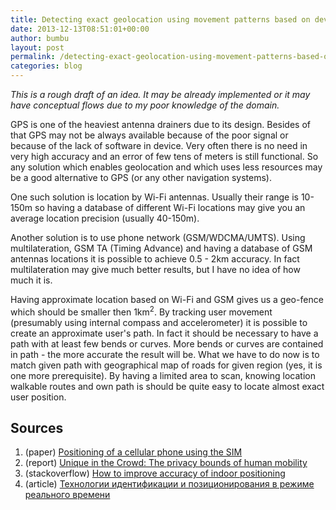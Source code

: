 ```yaml
---
title: Detecting exact geolocation using movement patterns based on device internal compass, accelerometer, Wi-Fi and GSM multilateration
date: 2013-12-13T08:51:01+00:00
author: bumbu
layout: post
permalink: /detecting-exact-geolocation-using-movement-patterns-based-on-device-internal-compass-accelerometer-wi-fi-and-gsm-multilateration/
categories: blog
---
```

<em>This is a rough draft of an idea. It may be already implemented or it may have conceptual flows due to my poor knowledge of the domain.</em>

GPS is one of the heaviest antenna drainers due to its design. Besides of that GPS may not be always available because of the poor signal or because of the lack of software in device. Very often there is no need in very high accuracy and an error of few tens of meters is still functional. So any solution which enables geolocation and which uses less resources may be a good alternative to GPS (or any other navigation systems).

One such solution is location by Wi-Fi antennas. Usually their range is 10-150m so having a database of different Wi-Fi locations may give you an average location precision (usually 40-150m).

Another solution is to use phone network (GSM/WDCMA/UMTS). Using multilateration, GSM TA (Timing Advance) and having a database of GSM antennas locations it is possible to achieve 0.5 - 2km accuracy. In fact multilateration may give much better results, but I have no idea of how much it is.

Having approximate location based on Wi-Fi and GSM gives us a geo-fence which should be smaller then 1km<sup>2</sup>. By tracking user movement (presumably using internal compass and accelerometer) it is possible to create an approximate user's path. In fact it should be necessary to have a path with at least few bends or curves. More bends or curves are contained in path - the more accurate the result will be. What we have to do now is to match given path with geographical map of roads for given region (yes, it is one more prerequisite). By having a limited area to scan, knowing location walkable routes and own path is should be quite easy to locate almost exact user position.
<h2>Sources</h2>
<ol>
	<li>(paper) <a href="http://web.it.kth.se/~matsbror/exjobb/msc_theses/oskar_thesis_report.pdf">Positioning of a cellular phone using the SIM</a></li>
	<li>(report) <a href="http://www.nature.com/srep/2013/130325/srep01376/full/srep01376.html">Unique in the Crowd: The privacy bounds of human mobility</a></li>
	<li>(stackoverflow) <a href="http://stackoverflow.com/a/12280650/1194327">How to improve accuracy of indoor positioning</a></li>
	<li>(article) <a href="http://habrahabr.ru/post/157619/">Технологии идентификации и позиционирования в режиме реального времени</a></li>
</ol>
